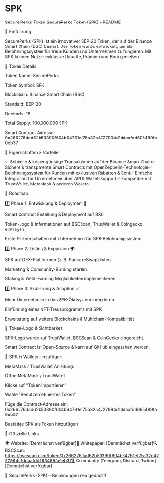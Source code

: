 # SPK
Secure Perks Token 
 SecurePerks Token (SPK) - README

🔹 Einführung

SecurePerks (SPK) ist ein innovativer BEP-20 Token, der auf der Binance Smart Chain (BSC) basiert. Der Token wurde entwickelt, um als Belohnungssystem für treue Kunden und Unternehmen zu fungieren. Mit SPK können Nutzer exklusive Rabatte, Prämien und Boni genießen.

🔹 Token Details

Token Name: SecurePerks

Token Symbol: SPK

Blockchain: Binance Smart Chain (BSC)

Standard: BEP-20

Decimals: 18

Total Supply: 100.000.000 SPK

Smart Contract Adresse: 0x266276dad62b53390f604b64761ef75a32c4727994d1ddaafdd695489fa0eb37

🔹 Eigenschaften & Vorteile

✅ Schnelle & kostengünstige Transaktionen auf der Binance Smart Chain✅ Sichere & transparente Smart Contracts mit OpenZeppelin-Technologie✅ Belohnungssystem für Kunden mit exklusiven Rabatten & Boni✅ Einfache Integration für Unternehmen über API & Wallet-Support✅ Kompatibel mit TrustWallet, MetaMask & anderen Wallets

🔹 Roadmap

1️⃣ Phase 1: Entwicklung & Deployment 🚀

Smart Contract Erstellung & Deployment auf BSC

Token-Logo & Informationen auf BSCScan, TrustWallet & Coingecko eintragen

Erste Partnerschaften mit Unternehmen für SPK-Belohnungssystem

2️⃣ Phase 2: Listing & Expansion 🌍

SPK auf DEX-Plattformen (z. B. PancakeSwap) listen

Marketing & Community-Building starten

Staking & Yield-Farming Möglichkeiten implementieren

3️⃣ Phase 3: Skalierung & Adoption 📈

Mehr Unternehmen in das SPK-Ökosystem integrieren

Einführung eines NFT-Treueprogramms mit SPK

Erweiterung auf weitere Blockchains & Multichain-Kompatibilität

🔹 Token-Logo & Sichtbarkeit

SPK-Logo wurde auf TrustWallet, BSCScan & CoinGecko eingereicht.

Smart Contract ist Open-Source & kann auf GitHub eingesehen werden.

🔹 SPK in Wallets hinzufügen

MetaMask / TrustWallet Anleitung:

Öffne MetaMask / TrustWallet

Klicke auf "Token importieren"

Wähle "Benutzerdefiniertes Token"

Füge die Contract-Adresse ein: 0x266276dad62b53390f604b64761ef75a32c4727994d1ddaafdd695489fa0eb37

Bestätige SPK als Token hinzufügen

🔹 Offizielle Links

🌍 Website: [Demnächst verfügbar]📄 Whitepaper: [Demnächst verfügbar]🔍 BSCScan: https://bscscan.com/token/0x266276dad62b53390f604b64761ef75a32c4727994d1ddaafdd695489fa0eb37💬 Community (Telegram, Discord, Twitter): [Demnächst verfügbar]

🚀 SecurePerks (SPK) – Belohnungen neu gedacht!

